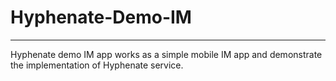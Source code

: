 # Hyphenate-Demo-IM
--------
Hyphenate demo IM app works as a simple mobile IM app and demonstrate the implementation of Hyphenate service. 
